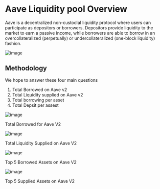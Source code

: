 # Aave Liquidity pool Overview 
Aave is a decentralized non-custodial liquidity protocol where users can participate as depositors or borrowers. Depositors provide liquidity to the market to earn a passive income, while borrowers are able to borrow in an overcollateralized (perpetually) or undercollateralized (one-block liquidity) fashion.

![image](https://github.com/yemialabipurpose/Aave_analysis/assets/37623664/03fa122b-833b-4c16-bf0d-b57f465fe920)


## Methodology

We hope to answer these four main questions

1. Total Borrowed on Aave v2
2. Total Liquidity supplied on Aave v2
3. Total borrowing per asset
4. Total Depsit per assest 

![image](https://github.com/yemialabipurpose/Aave_analysis/assets/37623664/1dc8337d-c3e9-421a-a357-e3f3a6f4b65a)

Total Borrowed for Aave V2

![image](https://github.com/yemialabipurpose/Aave_analysis/assets/37623664/e59a07f9-93b6-498a-b850-57fda51337a1)

Total Liquidity Supplied on Aave V2

![image](https://github.com/yemialabipurpose/Aave_analysis/assets/37623664/9b1bd94d-1dd0-4cca-a278-6d0f2d200993)

Top 5 Borrowed Assets on Aave V2

![image](https://github.com/yemialabipurpose/Aave_analysis/assets/37623664/34e28210-5d99-4e53-904f-4174305a0446)

Top 5 Supplied Assets on Aave V2



